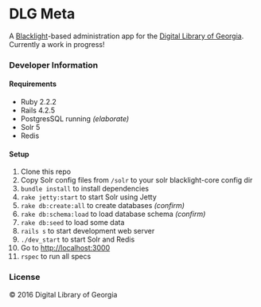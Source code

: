 # DLG Meta

A [Blacklight](https://github.com/projectblacklight/blacklight)-based administration app for the [Digital Library of Georgia](http://dlg.galileo.usg.edu/). Currently a work in progress!

### Developer Information

#### Requirements
+ Ruby 2.2.2
+ Rails 4.2.5
+ PostgresSQL running *(elaborate)*
+ Solr 5
+ Redis

#### Setup
1. Clone this repo
2. Copy Solr config files from `/solr` to your solr blacklight-core config dir
3. `bundle install` to install dependencies 
4. `rake jetty:start` to start Solr using Jetty
5. `rake db:create:all` to create databases *(confirm)*
6. `rake db:schema:load` to load database schema *(confirm)*
7. `rake db:seed` to load some data
8. `rails s` to start development web server
9. `./dev_start` to start Solr and Redis
9. Go to [http://localhost:3000](localhost:3000)
10. `rspec` to run all specs

### License
© 2016 Digital Library of Georgia